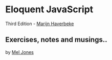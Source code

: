 # Eloquent JavaScript

Third Edition - [Marijn Haverbeke](https://twitter.com/marijnjh)

## Exercises, notes and musings..

by [Mel Jones](https://twitter.com/_moodybones)
